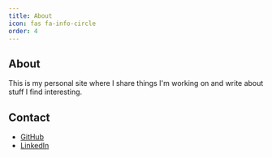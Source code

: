 ```yaml
---
title: About
icon: fas fa-info-circle
order: 4
---
```


## About

This is my personal site where I share things I'm working on and write about stuff I find interesting.

## Contact

- [GitHub](https://github.com/IlmHe)
- [LinkedIn](https://www.linkedin.com/in/ilmar/)

